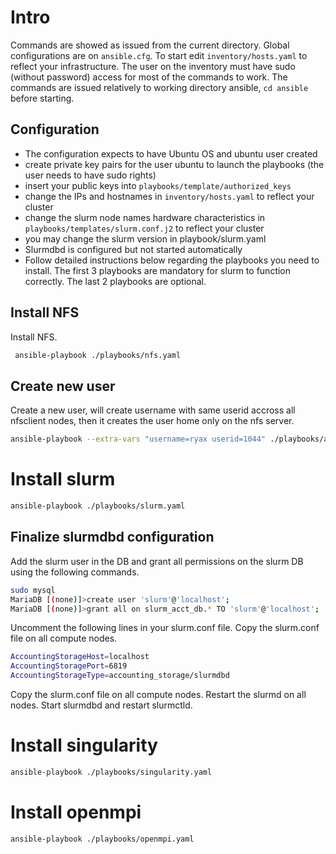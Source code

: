 
# Intro

Commands are showed as issued from the current directory.
Global configurations are on `ansible.cfg`. To start
edit `inventory/hosts.yaml` to reflect your infrastructure.
The user on the inventory must have sudo (without password)
access for most of the commands to work. The commands are 
issued relatively  to working directory ansible, `cd ansible`
before starting.

## Configuration

* The configuration expects to have Ubuntu OS and ubuntu user created
* create private key pairs for the user ubuntu to launch the playbooks (the user needs to have sudo rights)
* insert your public keys into `playbooks/template/authorized_keys`
* change the IPs and hostnames in `inventory/hosts.yaml` to reflect your cluster
* change the slurm node names hardware characteristics in `playbooks/templates/slurm.conf.j2` to reflect your cluster
* you may change the slurm version in playbook/slurm.yaml
* Slurmdbd is configured but not started automatically
* Follow detailed instructions below regarding the playbooks you need to install. The first 3 playbooks are mandatory for slurm to function correctly. The last 2 playbooks are optional.

## Install NFS

Install NFS.

```sh
 ansible-playbook ./playbooks/nfs.yaml
```

## Create new user

Create a new user, will create username with same userid accross all
nfsclient nodes, then it creates the user home only on the nfs server.

```sh
ansible-playbook --extra-vars "username=ryax userid=1044" ./playbooks/add-user.yaml
```

# Install slurm

```sh
ansible-playbook ./playbooks/slurm.yaml
```

## Finalize slurmdbd configuration

Add the slurm user in the DB and grant all permissions on the slurm DB using the following commands.

```sh
sudo mysql
MariaDB [(none)]>create user 'slurm'@'localhost';
MariaDB [(none)]>grant all on slurm_acct_db.* TO 'slurm'@'localhost';
```

Uncomment the following lines in your slurm.conf file. Copy the slurm.conf file on all compute nodes. 

```sh
AccountingStorageHost=localhost
AccountingStoragePort=6819
AccountingStorageType=accounting_storage/slurmdbd
```

Copy the slurm.conf file on all compute nodes. Restart the slurmd on all nodes. Start slurmdbd and restart slurmctld.


# Install singularity

```sh
ansible-playbook ./playbooks/singularity.yaml
```

# Install openmpi

```sh
ansible-playbook ./playbooks/openmpi.yaml
```
